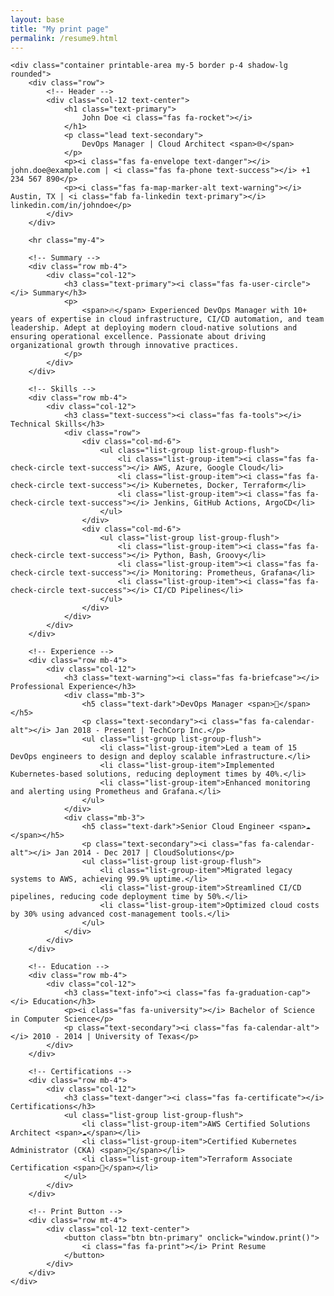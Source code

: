 ```yaml
---
layout: base
title: "My print page"
permalink: /resume9.html
---
```

<!-- Resume Container -->
    <div class="container printable-area my-5 border p-4 shadow-lg rounded">
        <div class="row">
            <!-- Header -->
            <div class="col-12 text-center">
                <h1 class="text-primary">
                    John Doe <i class="fas fa-rocket"></i>
                </h1>
                <p class="lead text-secondary">
                    DevOps Manager | Cloud Architect <span>🌐</span>
                </p>
                <p><i class="fas fa-envelope text-danger"></i> john.doe@example.com | <i class="fas fa-phone text-success"></i> +1 234 567 890</p>
                <p><i class="fas fa-map-marker-alt text-warning"></i> Austin, TX | <i class="fab fa-linkedin text-primary"></i> linkedin.com/in/johndoe</p>
            </div>
        </div>

        <hr class="my-4">

        <!-- Summary -->
        <div class="row mb-4">
            <div class="col-12">
                <h3 class="text-primary"><i class="fas fa-user-circle"></i> Summary</h3>
                <p>
                    <span>🔥</span> Experienced DevOps Manager with 10+ years of expertise in cloud infrastructure, CI/CD automation, and team leadership. Adept at deploying modern cloud-native solutions and ensuring operational excellence. Passionate about driving organizational growth through innovative practices.
                </p>
            </div>
        </div>

        <!-- Skills -->
        <div class="row mb-4">
            <div class="col-12">
                <h3 class="text-success"><i class="fas fa-tools"></i> Technical Skills</h3>
                <div class="row">
                    <div class="col-md-6">
                        <ul class="list-group list-group-flush">
                            <li class="list-group-item"><i class="fas fa-check-circle text-success"></i> AWS, Azure, Google Cloud</li>
                            <li class="list-group-item"><i class="fas fa-check-circle text-success"></i> Kubernetes, Docker, Terraform</li>
                            <li class="list-group-item"><i class="fas fa-check-circle text-success"></i> Jenkins, GitHub Actions, ArgoCD</li>
                        </ul>
                    </div>
                    <div class="col-md-6">
                        <ul class="list-group list-group-flush">
                            <li class="list-group-item"><i class="fas fa-check-circle text-success"></i> Python, Bash, Groovy</li>
                            <li class="list-group-item"><i class="fas fa-check-circle text-success"></i> Monitoring: Prometheus, Grafana</li>
                            <li class="list-group-item"><i class="fas fa-check-circle text-success"></i> CI/CD Pipelines</li>
                        </ul>
                    </div>
                </div>
            </div>
        </div>

        <!-- Experience -->
        <div class="row mb-4">
            <div class="col-12">
                <h3 class="text-warning"><i class="fas fa-briefcase"></i> Professional Experience</h3>
                <div class="mb-3">
                    <h5 class="text-dark">DevOps Manager <span>🚀</span></h5>
                    <p class="text-secondary"><i class="fas fa-calendar-alt"></i> Jan 2018 - Present | TechCorp Inc.</p>
                    <ul class="list-group list-group-flush">
                        <li class="list-group-item">Led a team of 15 DevOps engineers to design and deploy scalable infrastructure.</li>
                        <li class="list-group-item">Implemented Kubernetes-based solutions, reducing deployment times by 40%.</li>
                        <li class="list-group-item">Enhanced monitoring and alerting using Prometheus and Grafana.</li>
                    </ul>
                </div>
                <div class="mb-3">
                    <h5 class="text-dark">Senior Cloud Engineer <span>☁️</span></h5>
                    <p class="text-secondary"><i class="fas fa-calendar-alt"></i> Jan 2014 - Dec 2017 | CloudSolutions</p>
                    <ul class="list-group list-group-flush">
                        <li class="list-group-item">Migrated legacy systems to AWS, achieving 99.9% uptime.</li>
                        <li class="list-group-item">Streamlined CI/CD pipelines, reducing code deployment time by 50%.</li>
                        <li class="list-group-item">Optimized cloud costs by 30% using advanced cost-management tools.</li>
                    </ul>
                </div>
            </div>
        </div>

        <!-- Education -->
        <div class="row mb-4">
            <div class="col-12">
                <h3 class="text-info"><i class="fas fa-graduation-cap"></i> Education</h3>
                <p><i class="fas fa-university"></i> Bachelor of Science in Computer Science</p>
                <p class="text-secondary"><i class="fas fa-calendar-alt"></i> 2010 - 2014 | University of Texas</p>
            </div>
        </div>

        <!-- Certifications -->
        <div class="row mb-4">
            <div class="col-12">
                <h3 class="text-danger"><i class="fas fa-certificate"></i> Certifications</h3>
                <ul class="list-group list-group-flush">
                    <li class="list-group-item">AWS Certified Solutions Architect <span>☁️</span></li>
                    <li class="list-group-item">Certified Kubernetes Administrator (CKA) <span>🚀</span></li>
                    <li class="list-group-item">Terraform Associate Certification <span>📜</span></li>
                </ul>
            </div>
        </div>

        <!-- Print Button -->
        <div class="row mt-4">
            <div class="col-12 text-center">
                <button class="btn btn-primary" onclick="window.print()">
                    <i class="fas fa-print"></i> Print Resume
                </button>
            </div>
        </div>
    </div>




        

